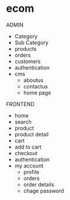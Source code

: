 # ecom

ADMIN
- Category
- Sub Category
- products
- orders
- customers
- authentication
- cms
  - aboutus
  - contactus
  - home page

FRONTEND
- home
- search
- product
- product detail
- cart
- add to cart
- checkout
- authentication
- my account
  - profile
  - orders
  - order details
  - chage password
 

